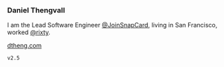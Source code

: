 ### Daniel Thengvall  

I am the Lead Software Engineer [@JoinSnapCard](https://twitter.com/joinsnapcard), living in San Francisco, worked [@rixty](https://twitter.com/rixty).

<a href="http://dtheng.com" target="_blank">dtheng.com</a>

`v2.5`

